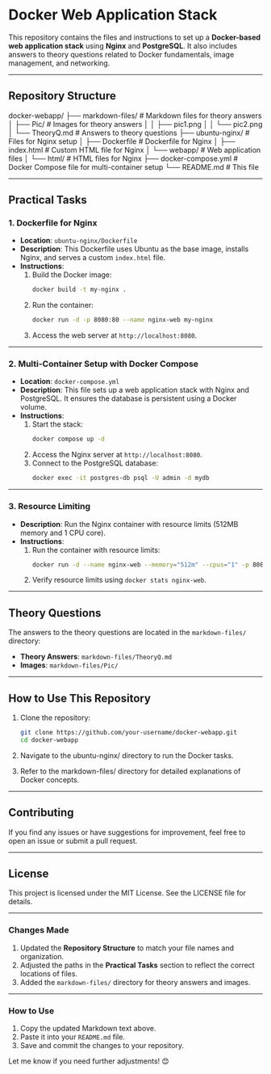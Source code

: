 # Docker Web Application Stack

This repository contains the files and instructions to set up a **Docker-based web application stack** using **Nginx** and **PostgreSQL**. It also includes answers to theory questions related to Docker fundamentals, image management, and networking.

---

## **Repository Structure**

docker-webapp/
├── markdown-files/           # Markdown files for theory answers
│   ├── Pic/                  # Images for theory answers
│   │   ├── pic1.png
│   │   └── pic2.png
│   └── TheoryQ.md            # Answers to theory questions
├── ubuntu-nginx/             # Files for Nginx setup
│   ├── Dockerfile            # Dockerfile for Nginx
│   ├── index.html            # Custom HTML file for Nginx
│   └── webapp/               # Web application files
│       └── html/             # HTML files for Nginx
├── docker-compose.yml        # Docker Compose file for multi-container setup
└── README.md                 # This file

---

## **Practical Tasks**

### **1. Dockerfile for Nginx**

- **Location**: `ubuntu-nginx/Dockerfile`
- **Description**: This Dockerfile uses Ubuntu as the base image, installs Nginx, and serves a custom `index.html` file.
- **Instructions**:
  1. Build the Docker image:
     ```bash
     docker build -t my-nginx .
     ```
  2. Run the container:
     ```bash
     docker run -d -p 8080:80 --name nginx-web my-nginx
     ```
  3. Access the web server at `http://localhost:8080`.

---

### **2. Multi-Container Setup with Docker Compose**

- **Location**: `docker-compose.yml`
- **Description**: This file sets up a web application stack with Nginx and PostgreSQL. It ensures the database is persistent using a Docker volume.
- **Instructions**:
  1. Start the stack:
     ```bash
     docker compose up -d
     ```
  2. Access the Nginx server at `http://localhost:8080`.
  3. Connect to the PostgreSQL database:
     ```bash
     docker exec -it postgres-db psql -U admin -d mydb
     ```

---

### **3. Resource Limiting**

- **Description**: Run the Nginx container with resource limits (512MB memory and 1 CPU core).
- **Instructions**:
  1. Run the container with resource limits:
     ```bash
     docker run -d --name nginx-web --memory="512m" --cpus="1" -p 8080:80 nginx:latest
     ```
  2. Verify resource limits using `docker stats nginx-web`.

---

## **Theory Questions**

The answers to the theory questions are located in the `markdown-files/` directory:

- **Theory Answers**: `markdown-files/TheoryQ.md`
- **Images**: `markdown-files/Pic/`

---

## **How to Use This Repository**

1. Clone the repository:

   ```bash
   git clone https://github.com/your-username/docker-webapp.git
   cd docker-webapp


   ```
2. Navigate to the ubuntu-nginx/ directory to run the Docker tasks.
3. Refer to the markdown-files/ directory for detailed explanations of Docker concepts.

---

## Contributing

If you find any issues or have suggestions for improvement, feel free to open an issue or submit a pull request.

---

## License

This project is licensed under the MIT License. See the LICENSE file for details.

---

### **Changes Made**

1. Updated the **Repository Structure** to match your file names and organization.
2. Adjusted the paths in the **Practical Tasks** section to reflect the correct locations of files.
3. Added the `markdown-files/` directory for theory answers and images.

---

### **How to Use**

1. Copy the updated Markdown text above.
2. Paste it into your `README.md` file.
3. Save and commit the changes to your repository.

Let me know if you need further adjustments! 😊
